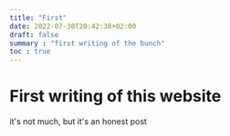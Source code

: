 ```yaml
---
title: "First"
date: 2022-07-30T20:42:38+02:00
draft: false
summary : "first writing of the bunch"
toc : true
---
```


# First writing of this website

it's not much, but it's an honest post